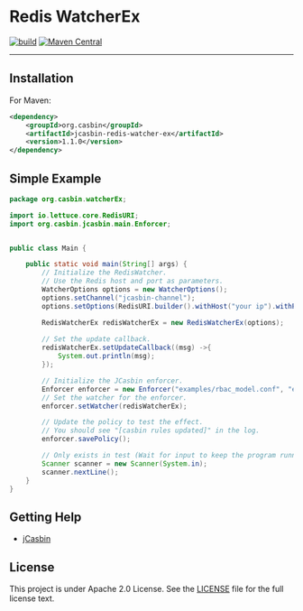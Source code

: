 Redis WatcherEx
====

[![build](https://github.com/jcasbin/redis-watcher-ex/actions/workflows/ci.yml/badge.svg)](https://github.com/jcasbin/redis-waycher-ex/actions/workflows/ci.yml)
[![Maven Central](https://img.shields.io/maven-central/v/org.casbin/jcasbin-redis-watcher-ex.svg)](https://central.sonatype.com/artifact/org.casbin/jcasbin-redis-watcher-ex)

---
## Installation
For Maven:
```xml
<dependency>
    <groupId>org.casbin</groupId>
    <artifactId>jcasbin-redis-watcher-ex</artifactId>
    <version>1.1.0</version>
</dependency>
```
## Simple Example

```java
package org.casbin.watcherEx;

import io.lettuce.core.RedisURI;
import org.casbin.jcasbin.main.Enforcer;


public class Main {

    public static void main(String[] args) {
        // Initialize the RedisWatcher.
        // Use the Redis host and port as parameters.
        WatcherOptions options = new WatcherOptions();
        options.setChannel("jcasbin-channel");
        options.setOptions(RedisURI.builder().withHost("your ip").withPort(6379).build());

        RedisWatcherEx redisWatcherEx = new RedisWatcherEx(options);
        
        // Set the update callback.
        redisWatcherEx.setUpdateCallback((msg) ->{
            System.out.println(msg);
        });

        // Initialize the JCasbin enforcer.
        Enforcer enforcer = new Enforcer("examples/rbac_model.conf", "examples/rbac_policy.csv");
        // Set the watcher for the enforcer.
        enforcer.setWatcher(redisWatcherEx);

        // Update the policy to test the effect.
        // You should see "[casbin rules updated]" in the log.
        enforcer.savePolicy();

        // Only exists in test (Wait for input to keep the program running)
        Scanner scanner = new Scanner(System.in);
        scanner.nextLine();
    }
}
```

## Getting Help

- [jCasbin](https://github.com/casbin/jcasbin)

## License

This project is under Apache 2.0 License. See the [LICENSE](LICENSE) file for the full license text.
